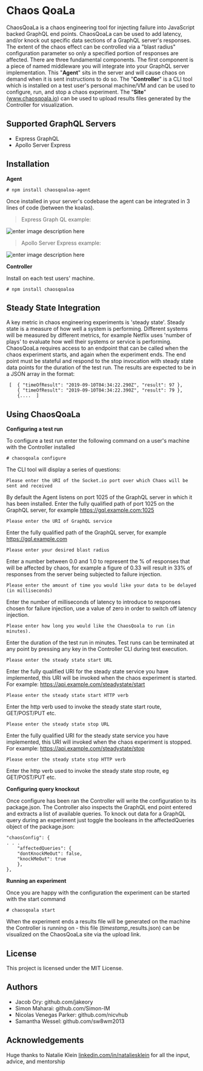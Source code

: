 # **Chaos QoaLa**
ChaosQoaLa is a chaos engineering tool for injecting failure into JavaScript backed GraphQL end points. ChaosQoaLa can be used to add latency, and/or knock out specific data sections of a GraphQL server's responses. The extent of the chaos effect can be controlled via a "blast radius" configuration parameter so only a specified portion of responses are affected. There are three fundamental components. The first component is a piece of named middleware you will integrate into your GraphQL server implementation. This "**Agent**" sits in the server and will cause chaos on demand when it is sent instructions to do so. The "**Controller**" is a CLI tool which is installed on a test user's personal machine/VM and can be used to configure, run, and stop a chaos experiment. The "**Site**" (www.chaosqoala.io) can be used to upload results files 
generated by the Controller for visualization.

## **Supported GraphQL Servers**

 - Express GraphQL
 - Apollo Server Express

## **Installation**

**Agent**


    # npm install chaosqoaloa-agent
Once installed in your server's codebase the agent can be integrated in 3 lines of code (between the koalas).

> Express Graph QL example:

![enter image description here](https://cqlimage.s3-us-west-1.amazonaws.com/Express+Server.png)

> Apollo Server Express example:

![enter image description here](https://cqlimage.s3-us-west-1.amazonaws.com/Apollo+Server.png)



**Controller**


Install on each test users' machine.

    # npm install chaosqoaloa

    
## **Steady State Integration**
A key metric in chaos engineering experiments is 'steady state'. Steady state is a measure of how well a system is performing. Different systems will be measured by different metrics, for example Netflix uses 'number of plays' to evaluate how well their systems or service is performing. ChaosQoaLa requires access to an endpoint that can be called when the chaos experiment starts, and again when the experiment ends. The end point must be stateful and respond to the stop invocation with steady state data points for the duration of the test run. The results are expected to be in a JSON array in the format:

     [  { "timeOfResult": "2019-09-10T04:34:22.290Z", "result": 97 }, 
        { "timeOfResult": "2019-09-10T04:34:22.390Z", "result": 79 },
        {....  ]

## **Using ChaosQoaLa**

**Configuring a test run**


To configure a test run enter the following command on a user's machine with the Controller installed

    # chaosqoala configure
The CLI tool will display a series of questions:

    Please enter the URI of the Socket.io port over which Chaos will be sent and received
By default the Agent listens on port 1025 of the GraphQL server in which it has been installed. Enter the fully qualified path of port 1025 on the GraphQL server, for example https://gql.example.com:1025

    Please enter the URI of GraphQL service
Enter the fully qualified path of the GraphQL server, for example https://gql.example.com

    Please enter your desired blast radius
Enter a number between 0.0 and 1.0 to represent the % of responses that will be affected by chaos, for example a figure of 0.33 will result in 33% of responses from the server being subjected to failure injection.

    Please enter the amount of time you would like your data to be delayed (in milliseconds)
Enter the number of milliseconds of latency to introduce to responses chosen for failure injection, use a value of zero in order to switch off latency injection.

    Please enter how long you would like the ChaosQoala to run (in minutes).
Enter the duration of the test run in minutes. Test runs can be terminated at any point by pressing any key in the Controller CLI during test execution.

    Please enter the steady state start URL

Enter the fully qualified URI for the steady state service you have implemented, this URI will be invoked when the chaos experiment is started. For example: https://api.example.com/steadystate/start

    Please enter the steady state start HTTP verb
Enter the http verb used to invoke the steady state start route,  GET/POST/PUT etc.

    Please enter the steady state stop URL
Enter the fully qualified URI for the steady state service you have implemented, this URI will invoked when the chaos experiment is stopped. For example: https://api.example.com/steadystate/stop

    Please enter the steady state stop HTTP verb
Enter the http verb used to invoke the steady state stop route, eg GET/POST/PUT etc.

**Configuring query knockout**


Once configure has been ran the Controller will write the configuration to its package.json. The Controller also inspects the GraphQL end point entered and extracts a list of available queries. To knock out data for a GraphQL query during an experiment just toggle the booleans in the affectedQueries object of the package.json:

    "chaosConfig": {
    . . . 
    	"affectedQueries": {
    	"dontKnockMeOut": false,
    	"knockMeOut": true
    	},
    },
**Running an experiment**


Once you are happy with the configuration the experiment can be started with the start command

    # chaosqoala start
When the experiment ends a results file will be generated on the machine the Controller is running on - this file (*timestamp*_results.json) can be visualized on the ChaosQoaLa site via the upload link.
## **License**
This project is licensed under the MIT License.

## **Authors**
- Jacob Ory: github.com/jakeory
- Simon Maharai: github.com/Simon-IM
- Nicolas Venegas Parker: github.com/nicvhub
- Samantha Wessel: github.com/sw8wm2013
## **Acknowledgements**
Huge thanks to Natalie Klein [linkedin.com/in/nataliesklein](https://www.linkedin.com/in/nataliesklein) for all the input, advice, and mentorship
